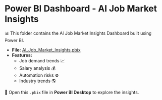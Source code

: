 # Power BI Dashboard - AI Job Market Insights
📊 This folder contains the AI Job Market Insights Dashboard built using Power BI.

- **File:** [AI_Job_Market_Insights.pbix](https://github.com/Sandhya-Modha/SQL_Project/raw/main/PowerBI_Dashboard/AI_Job_Market_Insights.pbix)
- **Features:**
  - Job demand trends 📈  
  - Salary analysis 💰  
  - Automation risks ⚙️  
  - Industry trends 🌎  

🔹 Open this `.pbix` file in **Power BI Desktop** to explore the insights.
